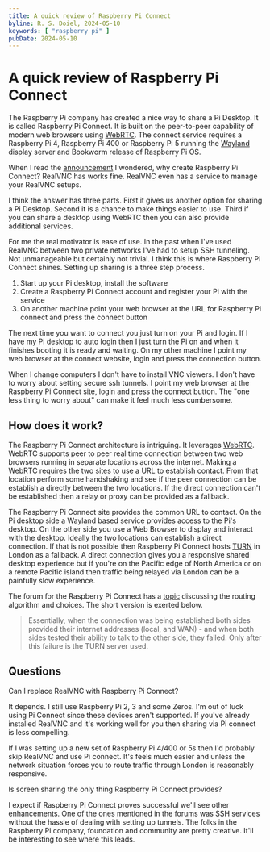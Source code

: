 ```yaml
---
title: A quick review of Raspberry Pi Connect
byline: R. S. Doiel, 2024-05-10
keywords: [ "raspberry pi" ]
pubDate: 2024-05-10
---
```


# A quick review of Raspberry Pi Connect

The Raspberry Pi company has created a nice way to share a Pi Desktop. It is called Raspberry Pi Connect. It is built on the peer-to-peer capability of modern web browsers using [WebRTC](https://en.wikipedia.org/wiki/WebRTC). The connect service requires a Raspberry Pi 4, Raspberry Pi 400 or Raspberry Pi 5 running the [Wayland](https://en.wikipedia.org/wiki/Wayland_(protocol)) display server and Bookworm release of Raspberry Pi OS.

When I read the [announcement](https://www.raspberrypi.com/news/raspberry-pi-connect/) I wondered, why create Raspberry Pi Connect? RealVNC has works fine.  RealVNC even has a service to manage your RealVNC setups.

I think the answer has three parts. First it gives us another option for sharing a Pi Desktop. Second it is a chance to make things easier to use. Third if you can share a desktop using WebRTC then you can also provide additional services.

For me the real motivator is ease of use. In the past when I've used RealVNC between two private networks I've had to setup SSH tunneling. Not unmanageable but certainly not trivial.  I think this is where Raspberry Pi Connect shines. Setting up sharing is a three step process.

1. Start up your Pi desktop, install the software
2. Create a Raspberry Pi Connect account and register your Pi with the service
3. On another machine point your web browser at the URL for Raspberry Pi connect and press the connect button

The next time you want to connect you just turn on your Pi and login. If I have my Pi desktop to auto login then I just turn the Pi on and when it finishes booting it is ready and waiting. On my other machine I point my web browser at the connect website, login and press the connection button.

When I change computers I don't have to install VNC viewers. I don't have to worry about setting secure ssh tunnels. I point my web browser at the Raspberry Pi Connect site, login and press the connect button. The "one less thing to worry about" can make it feel much less cumbersome.

## How does it work?

The Raspberry Pi Connect architecture is intriguing. It leverages [WebRTC](https://developer.mozilla.org/en-US/docs/Web/API/WebRTC_API). WebRTC supports peer to peer real time connection between two web browsers running in separate locations across the internet. Making a WebRTC requires the two sites to use a URL to establish contact. From that location perform some handshaking and see if the peer connection can be establish a directly between the two locations. If the direct connection can't be established then a relay or proxy can be provided as a fallback. 

The Raspberry Pi Connect site provides the common URL to contact. On the Pi desktop side a Wayland based service provides access to the Pi's desktop. On the other side you use a Web Browser to display and interact with the desktop. Ideally the two locations can establish a direct connection. If that is not possible then Raspberry Pi Connect hosts [TURN](https://en.wikipedia.org/wiki/Traversal_Using_Relays_around_NAT) in London as a fallback. A direct connection gives you a responsive shared desktop experience but if you're on the Pacific edge of North America or on a remote Pacific island then traffic being relayed via London can be a painfully slow experience.

The forum for the Raspberry Pi Connect has a [topic](https://forums.raspberrypi.com/viewtopic.php?t=370591&sid=61d7cdf3c03a7ead49e3da837b0d4f06) discussing the routing algorithm and choices. The short version is exerted below.

> Essentially, when the connection was being established both sides provided their internet addresses (local, and WAN) - and when both sides tested their ability to talk to the other side, they failed. Only after this failure is the TURN server used.

## Questions

Can I replace RealVNC with Raspberry Pi Connect?

It depends. I still use Raspberry Pi 2, 3 and some Zeros. I'm out of luck using Pi Connect since these devices aren't supported. If you've already installed RealVNC and it's working well for you then sharing via Pi connect is less compelling.

If I was setting up a new set of Raspberry Pi 4/400 or 5s then I'd probably skip RealVNC and use Pi connect. It's feels much easier and unless the network situation forces you to route traffic through London is reasonably responsive.

Is screen sharing the only thing Raspberry Pi Connect provides?

I expect if Raspberry Pi Connect proves successful we'll see other enhancements. One of the ones mentioned in the forums was SSH services without the hassle of dealing with setting up tunnels. The folks in the Raspberry Pi company, foundation and community are pretty creative. It'll be interesting to see where this leads.

